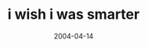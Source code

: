 ---
layout: base.njk
title : 'i wish i was smarter' 
view_title : 'i wish i was smarter' 
year : '2004' 
date : '2004-04-14' 
img_file : '/drawing/iwishiwassmarter.png' 
html_file : 'iwishiwassmarter' 
next_html : 'iwroteyoualoveletter.html' 
year_order : '77' 
permalink : "title/{{html_file}}.html"
---